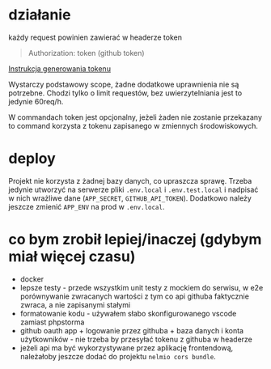 # działanie
każdy request powinien zawierać w headerze token 
> Authorization: token (github token)

[Instrukcja generowania tokenu](https://docs.github.com/en/github/authenticating-to-github/creating-a-personal-access-token)

Wystarczy podstawowy scope, żadne dodatkowe uprawnienia nie są potrzebne. Chodzi tylko o limit requestów, bez uwierzytelniania jest to jedynie 60req/h.

W commandach token jest opcjonalny, jeżeli żaden nie zostanie przekazany to command korzysta z tokenu zapisanego w zmiennych środowiskowych.

# deploy
Projekt nie korzysta z żadnej bazy danych, co upraszcza sprawę. Trzeba jedynie utworzyć na serwerze pliki `.env.local` i `.env.test.local` i nadpisać w nich wrażliwe dane (`APP_SECRET`, `GITHUB_API_TOKEN`). Dodatkowo należy jeszcze zmienić `APP_ENV` na prod w `.env.local`.

# co bym zrobił lepiej/inaczej (gdybym miał więcej czasu)
- docker
- lepsze testy - przede wszystkim unit testy z mockiem do serwisu, w e2e porównywanie zwracanych wartości z tym co api githuba faktycznie zwraca, a nie zapisanymi stałymi
- formatowanie kodu - używałem słabo skonfigurowanego vscode zamiast phpstorma
- github oauth app + logowanie przez githuba + baza danych i konta użytkowników - nie trzeba by przesyłać tokenu z githuba w headerze
- jeżeli api ma być wykorzystywane przez aplikację frontendową, należałoby jeszcze dodać do projektu `nelmio cors bundle`.
